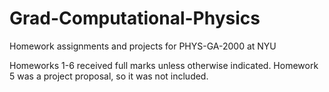 # Grad-Computational-Physics
Homework assignments and projects for  PHYS-GA-2000 at NYU

Homeworks 1-6 received full marks unless otherwise indicated. Homework 5 was a project proposal, so it was not included.
